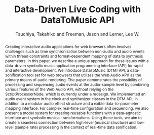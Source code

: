 --- 
title: "Data-Driven Live Coding with DataToMusic API" 
abstract: "Creating interactive audio applications for web browsers often involves challenges such as time synchronization between non-audio and audio events within thread constraints and format-dependent mapping of data to synthesis parameters. In this paper, we describe a unique approach for these issues with a data-driven symbolic music application programming interface (API) for rapid and interactive development. We introduce DataToMusic (DTM) API, a data-sonification tool set for web browsers that utilizes the Web Audio API1 as the primary means of audio rendering. The paper demonstrates the possibility of processing and sequencing audio events at the audio-sample level by combining various features of the Web Audio API, without relying on the ScriptProcessorNode, which is currently under a redesign. We implemented an audio event system in the clock and synthesizer classes in the DTM API, in addition to a modular audio effect structure and a exible data-to-parameter mapping interface. For complex real-time configuration and sequencing, we also present a model system for creating reusable functions with a data-agnostic interface and symbolic musical transformations. Using these tools, we aim to create a seamless connection between high-level (musical structure) and low-level (sample rate) processing in the context of real-time data sonification." 
address: "Atlanta, Georgia" 
author: "Tsuchiya, Takahiko and Freeman, Jason and Lerner, Lee W."
webAuthor: "Christian Baumann, Johanna Friederike, Jan-Torsten Milde" 
booktitle: "Proceedings of the International Web Audio Conference" 
editor: "Freeman, Jason and Lerch, Alexander and Paradis, Matthew" 
month: "Proceedings of the International Web Audio Conference"
pages: "1-6" 
publisher: "Georgia Tech" 
series: "WAC '18"
track: "Paper"  
year: "2016" 
id: "2016_55" 
tags: year2016
media: https://smartech.gatech.edu/bitstream/handle/1853/54590/data-driven_videostream.html?sequence=8&isAllowed=y 
pdflink: /_data/papers/pdf/2016/2016_55.pdf
ISSN: 2663-5844
---